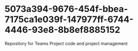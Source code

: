 # 5073a394-9676-454f-bbea-7175ca1e039f-147977ff-6744-4446-93e8-8b8ef8885152
Repository for Teams Project code and project management
